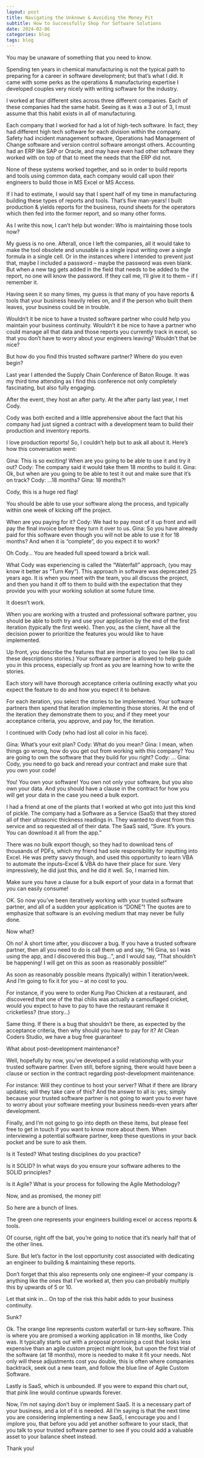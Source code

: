 ```yaml
---
layout: post  
title: Navigating the Unknown & Avoiding the Money Pit
subtitle: How to Successfully Shop for Software Solutions
date: 2024-02-06
categories: blog
tags: blog
---
```


You may be unaware of something that you need to know.

Spending ten years in chemical manufacturing is not the typical path to preparing for a career in software development; but that’s what I did. It came with some perks as the operations & manufacturing expertise I developed couples very nicely with writing software for the industry.

I worked at four different sites across three different companies. Each of these companies had the same habit.  Seeing as it was a 3 out of 3, I must assume  that this habit exists in all of manufacturing.

Each company that I worked for had a lot of high-tech software. In fact, they had different high tech software for each division within the company.  Safety had incident management software, Operations had Management of Change software and version control software amongst others. Accounting had an ERP like SAP or Oracle, and may have even had other software they worked with on top of that to meet the needs that the ERP did not.

None of these systems worked together, and so in order to build reports and tools using common data, each company would call upon their engineers to build those in MS Excel or MS Access.

If I had to estimate, I would say that I spent half of my time in manufacturing building these types of reports and tools.  That’s five man-years!  I built production & yields reports for the business, round sheets for the operators which then fed into the former report, and so many other forms.

As I write this now, I can’t help but wonder:  Who is maintaining those tools now?

My guess is no one.  Afterall, once I left the companies, all it would take to make the tool obsolete and unusable is a single input writing over a single formula in a single cell.  Or in the instances where I intended to prevent just that, maybe I included a password – maybe the password was even blank.  But when a new tag gets added in the field that needs to be added to the report, no one will know the password.  If they call me, I’ll give it to them – if I remember it.

Having seen it so many times, my guess is that many of you have reports & tools that your business heavily relies on, and if the person who built them leaves, your business could be in trouble.

Wouldn’t it be nice to have a trusted software partner who could help you maintain your business continuity.  Wouldn’t it be nice to have a partner who could manage all that data and those reports you currently track in excel, so that you don’t have to worry about your engineers leaving?  Wouldn’t that be nice?

But how do you find this trusted software partner?  Where do you even begin?

Last year I attended the Supply Chain Conference of Baton Rouge.  It was my third time attending as I find this conference not only completely fascinating, but also fully engaging.

After the event, they host an after party.  At the after party last year, I met Cody.

Cody was both excited and a little apprehensive about the fact that his company had just signed a contract with a development team to build their production and inventory reports.

I love production reports!  So, I couldn’t help but to ask all about it.  Here’s how this conversation went:

Gina:
This is so exciting!  When are you going to be able to use it and try it out?
Cody:
The company said it would take them 18 months to build it.
Gina:
Ok, but when are you going to be able to test it out and make sure that it’s on track?
Cody:
…18 months?
Gina:
18 months?!

Cody, this is a huge red flag!

You should be able to use your software along the process, and typically within one week of kicking off the project.

When are you paying for it?
Cody:
We had to pay most of it up front and will pay the final invoice before they turn it over to us.
Gina:
So you have already paid for this software even though you will not be able to use it for 18 months? And when it is “complete”, do you expect it to work?

Oh Cody…  You are headed full speed toward a brick wall.



What Cody was experiencing is called the “Waterfall” approach, (you may know it better as “Turn Key”).  This approach in software was deprecated 25 years ago.  It is when you meet with the team, you all discuss the project, and then you hand it off to them to build with the expectation that they provide you with your working solution at some future time.

It doesn’t work.

When you are working with a trusted and professional software partner, you should be able to both try and use your application by the end of the first iteration (typically the first week).  Then you, as the client, have all the decision power to prioritize the features you would like to have implemented.

Up front, you describe the features that are  important to you (we like to call these descriptions stories.) Your software partner is allowed to help guide you in this process, especially up front as you are learning how to write the stories.

Each story will have thorough acceptance criteria outlining exactly what you expect the feature to do and how you expect it to behave.

For each iteration, you select the stories to be implemented.  Your software partners then spend that iteration implementing those stories.  At the end of the iteration they demonstrate them to you; and if they meet your acceptance criteria, you approve, and pay for, the iteration.


I continued with Cody (who had lost all color in his face).

Gina:
What’s your exit plan?
Cody:
What do you mean?
Gina:
I mean, when things go wrong, how do you get out from working with this company?  You are going to own the software that they build for you right?
Cody:
…
Gina:
Cody, you need to go back and reread your contract and make sure that you own your code!


You!  You own your software!  You own not only your software, but you also own your data.  And you should have a clause in the contract for how you will get your data in the case you need a bulk export.

I had a friend at one of the plants that I worked at who got into just this kind of pickle.  The company had a Software as a Service (SaaS) that they stored all of their ultrasonic thickness readings in.  They wanted to divest from this service and so requested all of their data.  The SaaS said, “Sure.  It’s yours.  You can download it all from the app.”

There was no bulk export though, so they had to download tens of thousands of PDFs, which my friend had sole responsibility for inputting into Excel.  He was pretty savvy though, and used this opportunity to learn VBA to automate the inputs–Excel & VBA do have their place for sure.  Very impressively, he did just this, and he did it well.  So, I married him.

Make sure you have a clause for a bulk export of your data in a format that you can easily consume!

OK.  So now you’ve been iteratively working with your trusted software partner, and all of a sudden your application is “DONE”!  The quotes are to emphasize that software is an evolving medium that may never be fully done.

Now what?

Oh no!  A short time after, you discover a bug.  If you have a trusted software partner, then all you need to do is call them up and say, “Hi Gina, so I was using the app, and I discovered this bug…”, and I would say, “That shouldn’t be happening!  I will get on this as soon as reasonably possible!”

As soon as reasonably possible means (typically) within 1 iteration/week.  And I’m going to fix it for you –  at no cost to you.

For instance, if you were to order Kung Pao Chicken at a restaurant, and discovered that one of the thai chilis was actually a camouflaged cricket, would you expect to have to pay to have the restaurant remake it cricketless?  (true story…)

Same thing.  If there is a bug that shouldn’t be there, as expected by the acceptance criteria, then why should you have to pay for it?  At Clean Coders Studio, we have a bug free guarantee!

What about post-development maintenance?

Well, hopefully by now, you’ve developed a solid relationship with your trusted software partner.  Even still, before signing, there would have been a clause or section in the contract regarding post-development maintenance.

For instance:  Will they continue to host your server?  What if there are library updates; will they take care of this?  And the answer to all is: yes; simply because your trusted software partner is not going to want you to ever have to worry about your software meeting your business needs–even years after development.

Finally, and I’m not going to go into depth on these items, but please feel free to get in touch if you want to know more about them.  When interviewing a potential software partner, keep these questions in your back pocket and be sure to ask them.




Is it Tested?
What testing disciplines do you practice?



Is it SOLID?
In what ways do you ensure your software adheres to the SOLID principles?



Is it Agile?
What is your process for following the Agile Methodology?





Now, and as promised, the money pit!

So here are a bunch of lines.



The green one represents your engineers building excel or access reports & tools.

Of course, right off the bat, you’re going to notice that it’s nearly half that of the other lines.

Sure.  But let’s factor in the lost opportunity cost associated with dedicating an engineer to building & maintaining these reports.




Don’t forget that this also represents only one engineer–if your company is anything like the ones that I’ve worked at, then you can probably multiply this by upwards of 5 or 10.

Let that sink in…  On top of the risk this habit adds to your business continuity.

Sunk?

Ok.  The orange line represents custom waterfall or turn-key software.  This is where you are promised a working application in 18 months, like Cody was.  It typically starts out with a proposal promising a cost that looks less expensive than an agile custom project might look, but upon the first trial of the software (at 18 months), more is needed to make it fit your needs.  Not only will these adjustments cost you double, this is often where companies backtrack, seek out a new team, and follow the blue line of Agile Custom Software.

Lastly is SaaS, which is unbounded.  If you were to expand this chart out, that pink line would continue upwards forever.

Now, I’m not saying don’t buy or implement SaaS.  It is a necessary part of your business, and a lot of it is needed.  All I’m saying is that the next time you are considering implementing a new SaaS, I encourage you and I implore you, that before you add yet another software to your stack, that you talk to your trusted software partner to see if you could add a valuable asset to your balance sheet instead.

Thank you!
